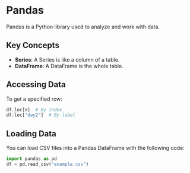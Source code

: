 # Pandas 

Pandas is a Python library used to analyze and work with data.

## Key Concepts

- **Series**: A Series is like a column of a table.
- **DataFrame**: A DataFrame is the whole table.

## Accessing Data

To get a specified row:
```python
df.loc[n]  # By index
df.loc["day2"]  # By label
```

## Loading Data

You can load CSV files into a Pandas DataFrame with the following code:
```python
import pandas as pd
df = pd.read_csv("example.csv")
```